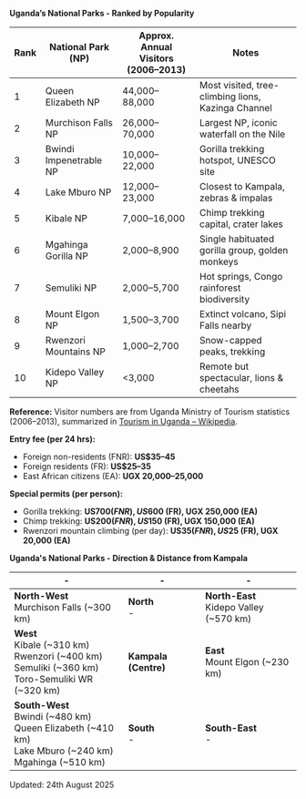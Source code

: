 **Uganda’s National Parks - Ranked by Popularity**

|Rank|National Park (NP)|Approx. Annual Visitors (2006–2013)|Notes|
|-|-|-|-|
|1|Queen Elizabeth NP|44,000–88,000|Most visited, tree-climbing lions, Kazinga Channel|
|2|Murchison Falls NP|26,000–70,000|Largest NP, iconic waterfall on the Nile|
|3|Bwindi Impenetrable NP|10,000–22,000|Gorilla trekking hotspot, UNESCO site|
|4|Lake Mburo NP|12,000–23,000|Closest to Kampala, zebras & impalas|
|5|Kibale NP|7,000–16,000|Chimp trekking capital, crater lakes|
|6|Mgahinga Gorilla NP|2,000–8,900|Single habituated gorilla group, golden monkeys|
|7|Semuliki NP|2,000–5,700|Hot springs, Congo rainforest biodiversity|
|8|Mount Elgon NP|1,500–3,700|Extinct volcano, Sipi Falls nearby|
|9|Rwenzori Mountains NP|1,000–2,700|Snow-capped peaks, trekking|
|10|Kidepo Valley NP|<3,000|Remote but spectacular, lions & cheetahs|

**Reference:** Visitor numbers are from Uganda Ministry of Tourism statistics (2006–2013), summarized in [Tourism in Uganda – Wikipedia](https://en.wikipedia.org/wiki/Tourism_in_Uganda).

**Entry fee (per 24 hrs):**  
- Foreign non-residents (FNR): **US$35–45**  
- Foreign residents (FR): **US$25–35**  
- East African citizens (EA): **UGX 20,000–25,000**  

**Special permits (per person):**  
- Gorilla trekking: **US$700 (FNR), US$600 (FR), UGX 250,000 (EA)**  
- Chimp trekking: **US$200 (FNR), US$150 (FR), UGX 150,000 (EA)**  
- Rwenzori mountain climbing (per day): **US$35 (FNR), US$25 (FR), UGX 20,000 (EA)**  



**Uganda's National Parks - Direction & Distance from Kampala**

| - | - | - |
| - | - | - |
| **North-West**<br>Murchison Falls (~300 km) | **North**<br>- | **North-East**<br>Kidepo Valley (~570 km) |
| **West**<br>Kibale (~310 km)<br>Rwenzori (~400 km)<br>Semuliki (~360 km)<br>Toro-Semuliki WR (~320 km) | **Kampala (Centre)** | **East**<br>Mount Elgon (~230 km) |
| **South-West**<br>Bwindi (~480 km)<br>Queen Elizabeth (~410 km)<br>Lake Mburo (~240 km)<br>Mgahinga (~510 km) | **South**<br>- | **South-East**<br>- |

Updated: 24th August 2025
